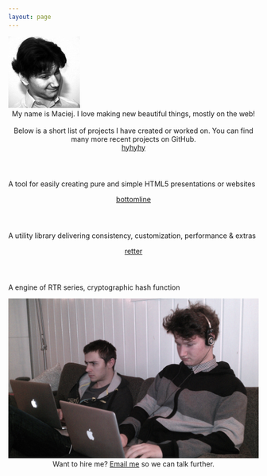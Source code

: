 ```yaml
---
layout: page
---
```


<img class="profile" src="/assets/images/profile.png" style="width:144px;" alt="Author's profile picture" />

<div style="text-align: center;">
	My name is Maciej. I love making new beautiful things, mostly on the web! 
	<br><br>
	Below is a short list of projects I have created or worked on. You can find many more recent projects on GitHub.
</div>

<main class="content post" role="projects">
<article>
    <header><a href="https://github.com/MaciejCzyzewski/hyhyhy">hyhyhy</a></header>
    <p>A tool for easily creating pure and simple HTML5 presentations or websites</p>
</article>
<article>
    <header><a href="https://github.com/MaciejCzyzewski/bottomline">bottomline</a></header>
    <p>A utility library delivering consistency, customization, performance & extras</p>
</article>
<article>
    <header><a href="https://github.com/MaciejCzyzewski/retter">retter</a></header>
    <p>A engine of RTR series, cryptographic hash function</p>
</article>
</main>

<img src="/assets/images/work.jpg" />

<div style="text-align: center;">
	Want to hire me? <a href="mailto:maciejanthonyczyzewski@gmail.com">Email me</a> so we can talk further.
</div>